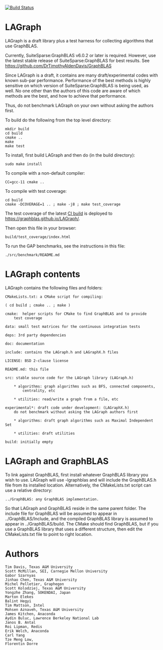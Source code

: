 [![Build Status](https://github.com/GraphBLAS/LAGraph/workflows/LAGraph%20CI/badge.svg)](https://github.com/GraphBLAS/LAGraph/actions)

# LAGraph

LAGraph is a draft library plus a test harness for collecting algorithms that
use GraphBLAS.

Currently, SuiteSparse:GraphBLAS v6.0.2 or later is required.  However, use the
latest stable release of SuiteSparse:GraphBLAS for best results.
See <https://github.com/DrTimothyAldenDavis/GraphBLAS>

Since LAGraph is a draft, it contains are many draft/experimental codes with
known sub-par performance.  Performance of the best methods is highly sensitive
on which version of SuiteSparse:GraphBLAS is being used, as well.  No one other
than the authors of this code are aware of which methods are the best, and how
to achieve that performance.

Thus, do not benchmark LAGraph on your own without asking the authors first.

To build do the following from the top level directory:
```
mkdir build
cd build
cmake ..
make
make test
```

To install, first build LAGraph and then do (in the build directory):
```
sudo make install
```

To compile with a non-default compiler:
```
CC=gcc-11 cmake ..
```

To compile with test coverage:
```
cd build
cmake -DCOVERAGE=1 .. ; make -j8 ; make test_coverage
```

The test coverage of the latest [CI build](https://github.com/GraphBLAS/LAGraph/actions) is deployed to <https://graphblas.github.io/LAGraph/>.

Then open this file in your browser:
```
build/test_coverage/index.html
```

To run the GAP benchmarks, see the instructions in this file:
```
./src/benchmark/README.md
```

# LAGraph contents

LAGraph contains the following files and folders:

    CMakeLists.txt: a CMake script for compiling:

	( cd build ; cmake .. ; make )

    cmake:  helper scripts for CMake to find GraphBLAS and to provide
        test coverage

    data: small test matrices for the continuous integration tests

    deps: 3rd party dependencies

    doc: documentation

    include: contains the LAGraph.h and LAGraphX.h files

    LICENSE: BSD 2-clause license

    README.md: this file

    src: stable source code for the LAGraph library (LAGraph.h)

        * algorithms: graph algorithms such as BFS, connected components,
            centrality, etc

        * utilities: read/write a graph from a file, etc

    experimental*: draft code under development: (LAGraphX.h)
        do not benchmark without asking the LAGraph authors first

        * algorithms: draft graph algorithms such as Maximal Independent Set

        * utilities: draft utilities

    build: initially empty

# LAGraph and GraphBLAS

To link against GraphBLAS, first install whatever GraphBLAS library you wish to
use.  LAGraph will use -lgraphblas and will include the GraphBLAS.h file
from its installed location.  Alternatively, the CMakeLists.txt script can use
a relative directory:

    ../GraphBLAS: any GraphBLAS implementation.

So that LAGraph and GraphBLAS reside in the same parent folder.  The include
file for GraphBLAS will be assumed to appear in ../GraphBLAS/Include, and the
compiled GraphBLAS library is assumed to appear in ../GraphBLAS/build.  The
CMake should find GraphBLAS, but if you use a GraphBLAS library that uses a
different structure, then edit the CMakeLists.txt file to point to right
location.

# Authors

    Tim Davis, Texas A&M University
    Scott McMillan, SEI, Carnegie Mellon University
    Gabor Szarnyas
    Jinhao Chen, Texas A&M University
    Michel Pelletier, Graphegon
    Scott Kolodziej, Texas A&M University
    Yongzhe Zhang, SOKENDAI, Japan
    Marton Elekes
    Balint Hegyi
    Tim Mattson, Intel
    Mohsen Aznaveh, Texas A&M University
    James Kitchen, Anaconda
    Aydin Buluc, Lawrence Berkeley National Lab
    Janos B. Antal
    Roi Lipman, Redis
    Erik Welch, Anaconda
    Carl Yang
    Tze Meng Low,
    Florentin Dorre

